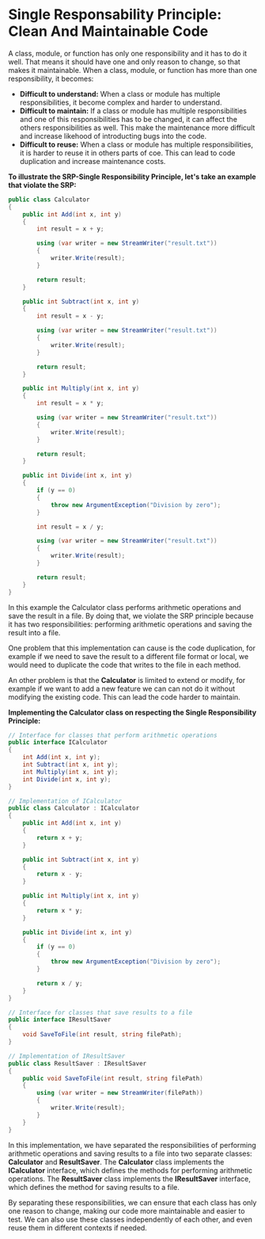 # Single Responsability Principle: Clean And Maintainable Code

A class, module, or function has only one responsibility and it has to do it well. That means it should have one and only reason to change, so that makes it maintainable. When a class, module, or function has more than one responsibility, it becomes:

- **Difficult to understand:** When a class or module has multiple responsibilities, it become complex and harder to understand.
- **Difficult to maintain:** If a class or module has multiple responsibilities and one of this responsibilities has to be changed, it can affect the others responsibilities as well. This make the maintenance more difficult and increase likehood of introducting bugs into the code.
- **Difficult to reuse:** When a class or module has multiple responsibilities, it is harder to reuse it in others parts of coe. This can lead to code duplication and increase maintenance costs.

**To illustrate the SRP-Single Responsibility Principle, let's take an example that violate the SRP:**
```c#
public class Calculator
{
    public int Add(int x, int y)
    {
        int result = x + y;

        using (var writer = new StreamWriter("result.txt"))
        {
            writer.Write(result);
        }

        return result;
    }

    public int Subtract(int x, int y)
    {
        int result = x - y;

        using (var writer = new StreamWriter("result.txt"))
        {
            writer.Write(result);
        }

        return result;
    }

    public int Multiply(int x, int y)
    {
        int result = x * y;

        using (var writer = new StreamWriter("result.txt"))
        {
            writer.Write(result);
        }

        return result;
    }

    public int Divide(int x, int y)
    {
        if (y == 0)
        {
            throw new ArgumentException("Division by zero");
        }

        int result = x / y;

        using (var writer = new StreamWriter("result.txt"))
        {
            writer.Write(result);
        }

        return result;
    }
}

```
In this example the Calculator class performs arithmetic operations and save the result in a file. By doing that, we violate the SRP principle because it has two responsibilities: performing arithmetic operations and saving the result into a file.

One problem that this implementation can cause is the code duplication, for example if we need to save the result to a different file format or local, we would need to duplicate the code that writes to the file in each method.

An other problem is that the **Calculator** is limited to extend or modify, for example if we want to add a new feature we can can not do it without modifying the existing code. This can lead the code harder to maintain.

**Implementing the Calculator class on respecting the Single Responsibility Principle:**
```c#
// Interface for classes that perform arithmetic operations
public interface ICalculator
{
    int Add(int x, int y);
    int Subtract(int x, int y);
    int Multiply(int x, int y);
    int Divide(int x, int y);
}

// Implementation of ICalculator
public class Calculator : ICalculator
{
    public int Add(int x, int y)
    {
        return x + y;
    }

    public int Subtract(int x, int y)
    {
        return x - y;
    }

    public int Multiply(int x, int y)
    {
        return x * y;
    }

    public int Divide(int x, int y)
    {
        if (y == 0)
        {
            throw new ArgumentException("Division by zero");
        }

        return x / y;
    }
}

// Interface for classes that save results to a file
public interface IResultSaver
{
    void SaveToFile(int result, string filePath);
}

// Implementation of IResultSaver
public class ResultSaver : IResultSaver
{
    public void SaveToFile(int result, string filePath)
    {
        using (var writer = new StreamWriter(filePath))
        {
            writer.Write(result);
        }
    }
}

```
In this implementation, we have separated the responsibilities of performing arithmetic operations and saving results to a file into two separate classes: **Calculator** and **ResultSaver**. The **Calculator** class implements the **ICalculator** interface, which defines the methods for performing arithmetic operations. The **ResultSaver** class implements the **IResultSaver** interface, which defines the method for saving results to a file.

By separating these responsibilities, we can ensure that each class has only one reason to change, making our code more maintainable and easier to test. We can also use these classes independently of each other, and even reuse them in different contexts if needed.



